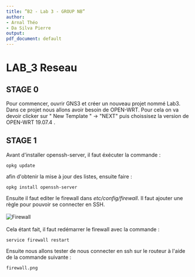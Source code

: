 ```yaml
---
title: ”B2 - Lab 3 - GROUP NB”
author:
- Arnal Théo
- Da Silva Pierre
output:
pdf_document: default
---
```


# LAB_3 Reseau

## STAGE 0

Pour commencer, ouvrir GNS3 et créer un nouveau projet nommé Lab3. Dans ce projet nous allons avoir besoin de OPEN-WRT. Pour cela on va devoir clicker sur " New Template " -> "NEXT" puis choissisez la version de OPEN-WRT 19.07.4 . 

## STAGE 1 

Avant d'installer openssh-server, il faut éxécuter la commande : 
```
opkg update
```
afin d'obtenir la mise à jour des listes, ensuite faire :
```
opkg install openssh-server
```
Ensuite il faut editer le firewall dans *etc/config/firewall*. Il faut ajouter une règle pour pouvoir se connecter en SSH.<br><br>
![Firewall](images/firewall.png)<br><br>
Cela étant fait, il faut redémarrer le firewall avec la commande :
```
service firewall restart
```
Ensuite nous allons tester de nous connecter en ssh sur le routeur à l'aide de la commande suivante : 
```
firewall.png


